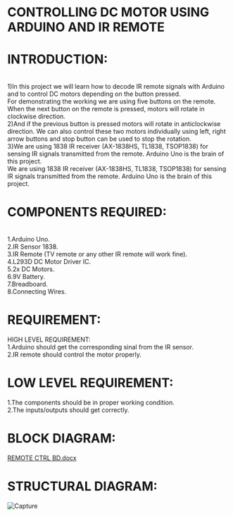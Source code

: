 # CONTROLLING DC MOTOR USING ARDUINO AND IR REMOTE
# INTRODUCTION:
<br>
1)In this project we will learn how to decode IR remote signals with Arduino and to control DC motors depending on the button pressed.<br>For demonstrating the working we are using five buttons on the remote. When the next button on the remote is pressed, motors will rotate in clockwise direction.<br>
 2)And if the previous button is pressed motors will rotate in anticlockwise direction. We can also control these two motors individually using left, right arrow buttons and stop button can be used to stop the rotation.<br>
 3}We are using 1838 IR receiver (AX-1838HS, TL1838, TSOP1838)  for sensing IR signals transmitted from the remote. Arduino Uno is the brain of this project.<br>
 We are using 1838 IR receiver (AX-1838HS, TL1838, TSOP1838)  for sensing IR signals transmitted from the remote. Arduino Uno is the brain of this project.<br>
 
 # COMPONENTS REQUIRED:
 <br>
1.Arduino Uno.<br>
2.IR Sensor 1838.<br>
3.IR Remote (TV remote or any other IR remote will work fine).<br>
4.L293D DC Motor Driver IC.<br>
5.2x DC Motors.<br>
6.9V Battery.<br>
7.Breadboard.<br>
8.Connecting Wires.<br>

# REQUIREMENT:<br>
HIGH LEVEL REQUIREMENT:<br>
1.Arduino should get the corresponding sinal from the IR sensor.<br>
2.IR remote should control the motor properly.<br>

# LOW LEVEL REQUIREMENT:<br>
1.The components should be in proper working condition.<br>
2.The inputs/outputs should get correctly.<br> 

# BLOCK DIAGRAM:<br>
[REMOTE CTRL BD.docx](https://github.com/Varuns2001/M2-EMBSys/files/8146018/REMOTE.CTRL.BD.docx)<br>


# STRUCTURAL DIAGRAM:<br>
![Capture](https://user-images.githubusercontent.com/99092710/157259429-c1bc4b25-0c17-4364-ad23-f9086238d554.PNG)
